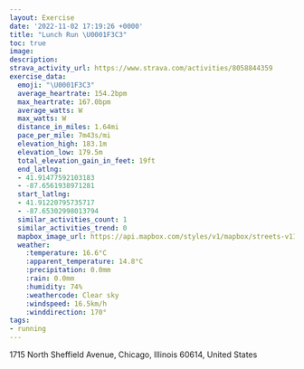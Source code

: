 ```yaml
---
layout: Exercise
date: '2022-11-02 17:19:26 +0000'
title: "Lunch Run \U0001F3C3"
toc: true
image:
description:
strava_activity_url: https://www.strava.com/activities/8058844359
exercise_data:
  emoji: "\U0001F3C3"
  average_heartrate: 154.2bpm
  max_heartrate: 167.0bpm
  average_watts: W
  max_watts: W
  distance_in_miles: 1.64mi
  pace_per_mile: 7m43s/mi
  elevation_high: 183.1m
  elevation_low: 179.5m
  total_elevation_gain_in_feet: 19ft
  end_latlng:
  - 41.91477592103183
  - -87.6561938971281
  start_latlng:
  - 41.91220795735717
  - -87.65302998013794
  similar_activities_count: 1
  similar_activities_trend: 0
  mapbox_image_url: https://api.mapbox.com/styles/v1/mapbox/streets-v11/static/path-5+787af2-1.0(_vx~Fb~~uODbDEvEBvFDfCGhCFjGAd%40ELE%40mAC_FBQ%40SDG%40WT%5DPsA%7C%40cBnAILEJKv%40Ad%40EHOPuAdAMLQZw%40x%40KPAXDl%40vArERz%40%40JANcIfFk%40%5CWLIEGW%5BqDQiAm%40iDEi%40%40_%40Ek%40FeA%3Fi%40GyI%3FeHEsBBWFS%5Ee%40Xm%40PU),pin-s-s+e5b22e(-87.65426,41.91088),pin-s-f+89ae00(-87.65832000000003,41.91661000000003)/auto/800x800?access_token=pk.eyJ1Ijoiam9zaGJlY2ttYW4iLCJhIjoiY205eWR2aDd1MWZ6djJrbXc4a3M0bWZleiJ9.XiG9OWkNcZk2QzjJbxLB4A
  weather:
    :temperature: 16.6°C
    :apparent_temperature: 14.8°C
    :precipitation: 0.0mm
    :rain: 0.0mm
    :humidity: 74%
    :weathercode: Clear sky
    :windspeed: 16.5km/h
    :winddirection: 170°
tags:
- running
---
```

1715 North Sheffield Avenue, Chicago, Illinois 60614, United States

